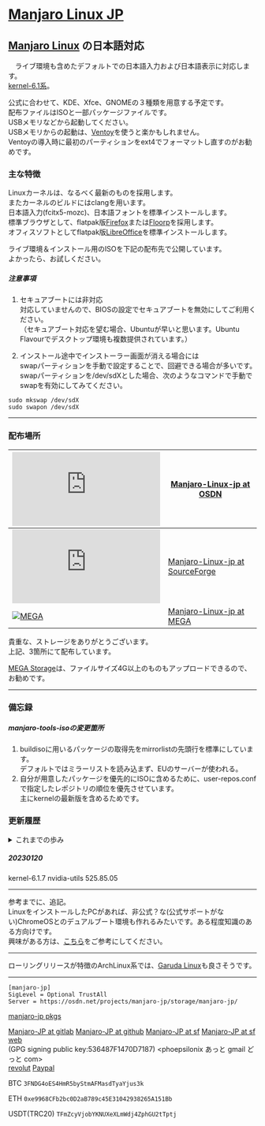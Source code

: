 # [Manjaro Linux JP](https://osdn.net/projects/manjaro-jp/)

## [Manjaro Linux](https://manjaro.org/) の日本語対応
　ライブ環境も含めたデフォルトでの日本語入力および日本語表示に対応します。  
[kernel-6.1系](https://kernel.org/)。

公式に合わせて、KDE、Xfce、GNOMEの３種類を用意する予定です。  
配布ファイルはISOと一部パッケージファイルです。  
USBメモリなどから起動してください。   
USBメモリからの起動は、[Ventoy](https://ventoy.net/)を使うと楽かもしれません。  
Ventoyの導入時に最初のパーティションをext4でフォーマットし直すのがお勧めです。

### 主な特徴
Linuxカーネルは、なるべく最新のものを採用します。  
またカーネルのビルドにはclangを用います。  
日本語入力(fcitx5-mozc)、日本語フォントを標準インストールします。  
標準ブラウザとして、flatpak版[Firefox](https://www.mozilla.org/ja/firefox/browsers/)または[Floorp](https://floorp.ablaze.one/)を採用します。  
オフィスソフトとしてflatpak版[LibreOffice](https://ja.libreoffice.org)を標準インストールします。

ライブ環境＆インストール用のISOを下記の配布先で公開しています。  
よかったら、お試しください。

##### 注意事項
1. セキュアブートには非対応  
対応していませんので、BIOSの設定でセキュアブートを無効にしてご利用ください。  
（セキュアブート対応を望む場合、Ubuntuが早いと思います。Ubuntu Flavourでデスクトップ環境も複数提供されています。）

2. インストール途中でインストーラー画面が消える場合には  
swapパーティションを手動で設定することで、回避できる場合が多いです。  
swapパーティションを/dev/sdXとした場合、次のようなコマンドで手動でswapを有効にしてみてください。
```
sudo mkswap /dev/sdX
sudo swapon /dev/sdX
```

---
### 配布場所
[![OSDN](https://osdn.net/sflogo.php?group_id=14185&type=1)](https://osdn.net/projects/manjaro-jp/) | [Manjaro-Linux-jp at OSDN](https://osdn.net/projects/manjaro-jp/)
---|---
[![SourceForge](https://sourceforge.net/sflogo.php?group_id=66882&type=5)](https://sourceforge.net/projects/manjaro-jp/) | [Manjaro-Linux-jp at SourceForge](https://sourceforge.net/projects/manjaro-jp/)
[![MEGA](https://mega.nz/favicon.ico)](https://mega.nz/folder/YOVmSaxD#JUuILxlHAM9bdyx3DKLD0A) | [Manjaro-Linux-jp at MEGA](https://mega.nz/folder/YOVmSaxD#JUuILxlHAM9bdyx3DKLD0A)

貴重な、ストレージをありがとうございます。  
上記、3箇所にて配布しています。

[MEGA Storage](https://mega.nz/storage/aff=gVLIePn4Hy0)は、ファイルサイズ4G以上のものもアップロードできるので、お勧めです。

---
### 備忘録
##### manjaro-tools-isoの変更箇所
1. buildisoに用いるパッケージの取得先をmirrorlistの先頭行を標準にしています。  
デフォルトではミラーリストを読み込まず、EUのサーバーが使われる。
2. 自分が用意したパッケージを優先的にISOに含めるために、user-repos.confで指定したレポジトリの順位を優先させています。  
主にkernelの最新版を含めるためです。

### 更新履歴
<details><summary>これまでの歩み</summary>

##### 20220401
kernel-5.17.1 (clangビルド)  
linux517-broadcom-wl,linux517-zfsパッケージもビルドして追加しました。  
broadcom-wl-dkmsパッケージの修正内容などは、[gitlab](https://gitlab.com/phoepsilonix/manjaro-jp)の[Packagesフォルダ](https://gitlab.com/phoepsilonix/manjaro-jp/-/tree/main/Packages/broadcom-wl-dkms)をご参照ください。

##### 20220408
標準のブラウザを[Vivaldi](https://vivaldi.com/)のみにしました。  
もちろん他のブラウザにも自由に変更できます。  
ライブ環境のブート時のGRUBの初期値を日本向けにしました。

##### 20220411
パッケージ更新の不具合修正。  
日本語フォントの追加。  
[Morisawa Inc. 様](https://www.morisawa.co.jp/)が[SIL OFLライセンスのもとに公開](https://www.morisawa.co.jp/about/news/6706)してくださったMorisawa BIZ UDフォントの[Morisawa BIZ UD明朝](https://github.com/googlefonts/morisawa-biz-ud-mincho)、[Morisawa BIZ UDゴシック](https://github.com/googlefonts/morisawa-biz-ud-gothic)をプリインストールしました。  
Githubで公開されているフォントをそのまま収録したものです。ライセンスファイルなども同梱しています。(自分でもビルドしましたが、バイナリに差異はありませんでした。)
詳しくは上記の本家サイトやGithubの文書をご確認ください。  
[Morisawa BIZ+ フォント](https://www.morisawa.co.jp/products/fonts/bizplus/lineup/)を応援しましょう。

##### 20220413
AURにMorisawa BIZ UDフォントパッケージを登録しました。

##### 20220414
kernel-5.17.3 に更新しました。

##### 20220421
kernel-5.17.4に更新しました。

##### 20220422
日本語入力をfcitx5-mozcに変更しました。

##### 20220424
日本語キーボードとMozcを標準で有効にしました。

##### 20220428
kernel-5.17.5

##### 20220510
kernel-5.17.6

##### 20220513
デスクトップ環境のGNOMEがGNOME42に更新されました。

##### 20220517
kernel-5.17.8

##### 20220519
kernel-5.17.9

##### 20220526
kernel-5.17.11

##### 20220527
nvidiaドライバのバージョンを515.43.04に更新。
kernel-5.18系を追加。

##### 20220531
kernel-5.17.12
kernel-5.18.1

##### 20220607
kernel-5.17.13
kernel-5.18.2

##### 20220608
オフィスソフト関連の変更  
インストーラーでのオフィスソフトの選択をなくしました。  
主に容量を減らすために、インストーラーでのオフィスソフトの選択をなくし、標準インストールするオフィスソフトをonlyoffice-desktopeditorからlibreoffice-freshに変更しました。

##### 20220611
kernel-5.17.14  
kernel-5.18.3  
nvidiaドライバのバージョンを515.48.07に更新。  
virtualbox-host-dkmsをlinux518でビルドできるように修正。  
ISOには含まれませんが、nginx-quicパッケージなどをmanjaro-jpリポジトリに追加しました。  
manjaro-jpリポジトリをpacman.confに含めました。

##### 20220614
インストーラーのバグ修正。  
GNOME版においてエディタをgeditからgnome-text-editorへ変更しました。

##### 20220619
kernel-5.18.5

##### 20220624
kernel-5.18.6  
オーディオ関係のmanjaro-pulseをmanjaro-pipewireに切り替えました。

##### 20220627
kernel-5.18.7

##### 20220630
kernel-5.18.8  
nvidia-utils 515.57

##### 20220703
kernel-5.18.9

##### 20220706
cups-browsedを有効にしました。  
ipp-usbパッケージを追加しました。

##### 20220709
kernel-5.18.10

##### 20220714
kernel-5.18.11

##### 20220716
kernel-5.18.12

##### 20220725
kernel-5.18.14

##### 20220731
kernel-5.18.15

##### 20220805
kernel-5.18.16  
nvidia-utils 515.65

##### 20220812
kernel-5.18.17

##### 20220819
kernel-5.18.18

##### 20220823
kernel-5.18.19

##### 20220827
kernel-5.19.4

##### 20220902
kernel-5.19.6

##### 20220907
kernel-5.19.7

##### 20220910
kernel-5.19.8

##### 20220917
kernel-5.19.9

##### 20220922
kernel-5.19.10

##### 20220925
kernel-5.19.11  
nvidia-utils 515.76

##### 20221003
kernel-5.19.12

##### 20221006
kernel-5.19.14

##### 20221013
kernel-5.19.15  
nvidia-utils 520.56.06

##### 20221016
kernel-5.19.16  
nvidia-utils 520.56.06-2

##### 20221025
kernel-6.0.3  
標準ブラウザを[Floorp](https://floorp.ablaze.one/)に変更しました。

##### 20221105
kernel-6.0.7  
mkinitcpio-32-2

##### 20221112
標準ブラウザとして、flatpak版[Firefox](https://www.mozilla.org/ja/firefox/browsers/)または[Floorp](https://floorp.ablaze.one/)を採用します。  
kernel-6.0.8

##### 20221118
kernel-6.0.9

##### 20221128
kernel-6.0.10  
LibreOfficeをflatpak版に変更しました。  
fcitx5の初期設定のキーボードを日本語(かな 86)に変更しました。  
gnome-terminalの初期フォントをFirgeNerd Consoleに変更しました。  
下記フォントをプリインストールしました。  
[Firge: Fira Mono と源真ゴシックを合成したプログラミングフォント Firge (ファージ)](https://github.com/yuru7/Firge)  
[HackGen: Hack と源柔ゴシックを合成したプログラミングフォント 白源 (はくげん／HackGen)](https://github.com/yuru7/HackGen)

##### 20221206
kernel-6.0.11

##### 20221210
kernel-6.0.12

##### 20221215
kernel-6.0.13

##### 20221220
kernel-6.0.14

##### 20221224
kernel-6.0.15

##### 20230101
kernel-6.1.2

##### 20230107
kernel-6.1.3  
nvidia-utils 525.78.01

##### 20230108
kernel-6.1.4

##### 20230113
kernel-6.1.5

##### 20230116
kernel-6.1.6
</details>

##### 20230120
kernel-6.1.7
nvidia-utils 525.85.05


---
参考までに、追記。  
LinuxをインストールしたPCがあれば、非公式？な(公式サポートがない)ChromeOSとのデュアルブート環境も作れるみたいです。ある程度知識のある方向けです。  
興味がある方は、[こちら](https://github.com/sebanc/brunch/blob/master/install-with-linux.md)をご参考にしてください。

---
ローリングリリースが特徴のArchLinux系では、[Garuda Linux](https://garudalinux.org)も良さそうです。

---
```
[manjaro-jp]
SigLevel = Optional TrustAll
Server = https://osdn.net/projects/manjaro-jp/storage/manjaro-jp/
```
[manjaro-jp pkgs](https://osdn.net/projects/manjaro-jp/storage/manjaro-jp/)

[Manjaro-JP at gitlab](https://gitlab.com/phoepsilonix/manjaro-jp/)
[Manjaro-JP at github](https://github.com/phoepsilonix/Manjaro-jp/)
[Manjaro-JP at sf](https://sourceforge.net/projects/manjaro-jp/)
[Manjaro-JP at sf web](https://manjaro-jp.sourceforge.io/)  
(GPG signing public key:536487F1470D7187) <phoepsilonix あっと gmail どっと com>  
[revolut](https://revolut.me/phoepsilonix)
[Paypal](https://paypal.me/phoepsilonix)

BTC
```3FNDG4oES4HmR5byStmAFMasdTyaYjus3k```

ETH
```0xe9968CFb2bc0D2aB789c45E31042938265A151Bb```

USDT(TRC20)
```TFmZcyVjobYKNUXeXLmWdj4ZphGU2tTptj```
